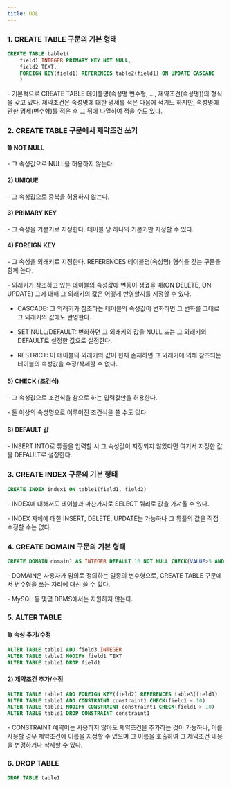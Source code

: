 ```yaml
---
title: DDL
---
```



### 1. CREATE TABLE 구문의 기본 형태

```sql
CREATE TABLE table1(
    field1 INTEGER PRIMARY KEY NOT NULL, 
    field2 TEXT,
    FOREIGN KEY(field1) REFERENCES table2(field1) ON UPDATE CASCADE
    )
```

\- 기본적으로 CREATE TABLE 테이블명(속성명 변수형, ..., 제약조건(속성명))의 형식을 갖고 있다. 제약조건은 속성명에 대한 명세를 적은 다음에 적기도 하지만, 속성명에 관한 명세(변수형)를 적은 후 그 뒤에 나열하여 적을 수도 있다.


### 2. CREATE TABLE 구문에서 제약조건 쓰기

#### 1) NOT NULL

\- 그 속성값으로 NULL을 허용하지 않는다.


#### 2) UNIQUE

\- 그 속성값으로 중복을 허용하지 않는다.


#### 3) PRIMARY KEY

\- 그 속성을 기본키로 지정한다. 테이블 당 하나의 기본키만 지정할 수 있다.

#### 4) FOREIGN KEY

\- 그 속성을 외래키로 지정한다. REFERENCES 테이블명(속성명) 형식을 갖는 구문을 함께 쓴다.

\- 외래키가 참조하고 있는 테이블의 속성값에 변동이 생겼을 때(ON DELETE, ON UPDATE) 그에 대해 그 외래키의 값은 어떻게 반영할지를 지정할 수 있다.

- CASCADE: 그 외래키가 참조하는 테이블의 속성값이 변화하면 그 변화를 그대로 그 외래키의 값에도 반영한다.

- SET NULL/DEFAULT: 변화하면 그 외래키의 값을 NULL 또는 그 외래키의 DEFAULT로 설정한 값으로 설정한다.

- RESTRICT: 이 테이블의 외래키의 값이 현재 존재하면 그 외래키에 의해 참조되는 테이블의 속성값을 수정/삭제할 수 없다.

#### 5) CHECK (조건식)

\- 그 속성값으로 조건식을 참으로 하는 입력값만을 허용한다.

\- 둘 이상의 속성명으로 이루어진 조건식을 쓸 수도 있다. 

#### 6) DEFAULT 값

\- INSERT INTO로 튜플을 입력할 시 그 속성값이 지정되지 않았다면 여기서 지정한 값을 DEFAULT로 설정한다.


### 3. CREATE INDEX 구문의 기본 형태

```sql
CREATE INDEX index1 ON table1(field1, field2)
```

\- INDEX에 대해서도 테이블과 마찬가지로 SELECT 쿼리로 값을 가져올 수 있다.

\- INDEX 자체에 대한 INSERT, DELETE, UPDATE는 가능하나 그 튜플의 값을 직접 수정할 수는 없다.


### 4. CREATE DOMAIN 구문의 기본 형태

```sql
CREATE DOMAIN domain1 AS INTEGER DEFAULT 10 NOT NULL CHECK(VALUE>5 AND VALUE<10)
```

\- DOMAIN은 사용자가 임의로 정의하는 일종의 변수형으로, CREATE TABLE 구문에서 변수형을 쓰는 자리에 대신 쓸 수 있다.

\- MySQL 등 몇몇 DBMS에서는 지원하지 않는다.




### 5. ALTER TABLE


#### 1) 속성 추가/수정

```sql
ALTER TABLE table1 ADD field3 INTEGER
ALTER TABLE table1 MODIFY field1 TEXT  
ALTER TABLE table1 DROP field1 
```

#### 2) 제약조건 추가/수정

```sql
ALTER TABLE table1 ADD FOREIGN KEY(field2) REFERENCES table3(field1)
ALTER TABLE table1 ADD CONSTRAINT constraint1 CHECK(field1 < 10)
ALTER TABLE table1 MODIFY CONSTRAINT constraint1 CHECK(field1 > 10)
ALTER TABLE table1 DROP CONSTRAINT constraint1
```

\- CONSTRAINT 예약어는 사용하지 않아도 제약조건을 추가하는 것이 가능하나, 이를 사용할 경우 제약조건에 이름을 지정할 수 있으며 그 이름을 호출하여 그 제약조건 내용을 변경하거나 삭제할 수 있다.


### 6. DROP TABLE

```sql
DROP TABLE table1
```